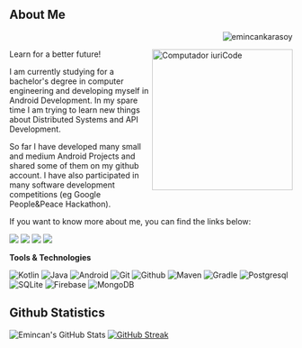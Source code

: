 <h2 alighn="left" display="inline">About Me</h2> <p align="right"><img src="https://komarev.com/ghpvc/?username=emincankarasoy&label=Visitors&color=0e75b6&style=flat" alt="emincankarasoy" /></p>

<img src="https://i.hizliresim.com/4f6o5hb.png" min-width="100px" max-width="300px" height="250px" align="right" alt="Computador iuriCode">

<p align="left">
Learn for a better future!
</p>

<p align="left">
I am currently studying for a bachelor's degree in computer engineering and developing myself in Android Development. In my spare time I am trying to learn new things about Distributed Systems and API Development.
</p>

<p align="left">
So far I have developed many small and medium Android Projects and shared some of them on my github account. I have also participated in many software development competitions (eg Google People&Peace Hackathon).
</p>

<p align="left">
If you want to know more about me, you can find the links below:
</p>
  
<p align="left">
  <a href="#" alt="Linkedin">
  <img src="https://img.shields.io/badge/linkedin-gray?style=for-the-badge&logo=linkedin" /></a>
  
  <a href="#" alt="Gmail">
  <img src="https://img.shields.io/badge/gmail-gray?style=for-the-badge&logo=gmail" /></a>

  <a href="#" alt="Stackoverflow">
  <img src="https://img.shields.io/badge/stackoverflow-gray?style=for-the-badge&logo=stackoverflow"/></a>

  <a href="#" alt="Hackerrank">
  <img src="https://img.shields.io/badge/hackerrank-gray?style=for-the-badge&logo=hackerrank"/></a>
</p>  


**Tools & Technologies**
  
  ![Kotlin](https://img.shields.io/badge/-Kotlin-333333?style=flat&logo=kotlin)
  ![Java](https://img.shields.io/badge/-Java-333333?style=flat&logo=java&logoColor=white)
  ![Android](https://img.shields.io/badge/-Android-333333?style=flat&logo=android)
  ![Git](https://img.shields.io/badge/-Git-333333?style=flat&logo=git)
  ![Github](https://img.shields.io/badge/-Github-333333?style=flat&logo=github)
  ![Maven](https://img.shields.io/badge/-Maven-333333?style=flat&logo=apache)
  ![Gradle](https://img.shields.io/badge/-Gradle-333333?style=flat&logo=gradle)
  ![Postgresql](https://img.shields.io/badge/-PostgreSQL-333333?style=flat&logo=postgresql)
  ![SQLite](https://img.shields.io/badge/-SQLite-333333?style=flat&logo=sqlite)
  ![Firebase](https://img.shields.io/badge/-Firebase-333333?style=flat&logo=firebase)
  ![MongoDB](https://img.shields.io/badge/-MongoDB-333333?style=flat&logo=mongodb)



## Github Statistics

![Emincan's GitHub Stats](https://github-readme-stats.vercel.app/api?username=emincankarasoy&show_icons=true)        [![GitHub Streak](http://github-readme-streak-stats.herokuapp.com?user=emincankarasoy&hide_border=true&date_format=M%20j%5B%2C%20Y%5D&border=63D8DD)](https://git.io/streak-stats)



